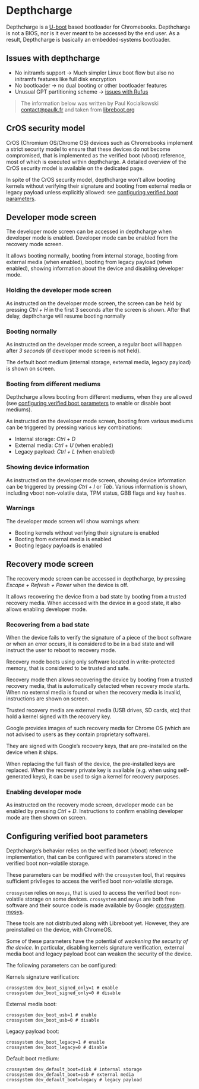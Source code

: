# Depthcharge

Depthcharge is a [U-boot](https://www.denx.de/wiki/U-Boot) based bootloader for Chromebooks. Depthcharge is not a BIOS,
nor is it ever meant to be accessed by the end user. As a result, Depthcharge is basically an embedded-systems
bootloader.

## Issues with depthcharge

* No initramfs support -> Much simpler Linux boot flow but also no initramfs features like full disk encryption
* No bootloader -> no dual booting or other bootloader features
* Unusual GPT partitioning scheme -> [issues with Rufus](/extra/rufus)

> The information below was written by Paul Kocialkowski contact@paulk.fr and taken from [libreboot.org](https://notabug.org/libreboot/lbwww/src/f1d5035a00a8918509cb74a0df77b592b80c0d8c/site/docs/depthcharge/index.md)

## CrOS security model

CrOS (Chromium OS/Chrome OS) devices such as Chromebooks implement a strict security model to ensure that these devices do not become compromised, that is implemented as the verified boot (vboot) reference, most of which is executed within depthcharge. A detailed overview of the CrOS security model is available on the dedicated page.

In spite of the CrOS security model, depthcharge won’t allow booting kernels without verifying their signature and booting from external media or legacy payload unless explicitly allowed: see [configuring verified boot parameters](#configuring-verified-boot-parameters).

## Developer mode screen

The developer mode screen can be accessed in depthcharge when developer mode is enabled. Developer mode can be enabled from the recovery mode screen.

It allows booting normally, booting from internal storage, booting from external media (when enabled), booting from legacy payload (when enabled), showing information about the device and disabling developer mode.

### Holding the developer mode screen

As instructed on the developer mode screen, the screen can be held by pressing *Ctrl + H* in the first 3 seconds after the screen is shown. After that delay, depthcharge will resume booting normally

### Booting normally

As instructed on the developer mode screen, a regular boot will happen after *3 seconds* (if developer mode screen is not held).

The default boot medium (internal storage, external media, legacy payload) is shown on screen.

### Booting from different mediums
Depthcharge allows booting from different mediums, when they are allowed (see [configuring verified boot parameters](#configuring-verified-boot-parameters) to enable or disable boot mediums).

As instructed on the developer mode screen, booting from various mediums can be triggered by pressing various key combinations:

* Internal storage: *Ctrl + D*
* External media: *Ctrl + U* (when enabled)
* Legacy payload: *Ctrl + L* (when enabled)

### Showing device information

As instructed on the developer mode screen, showing device information can be triggered by pressing *Ctrl + I* or *Tab*. Various information is shown, including vboot non-volatile data, TPM status, GBB flags and key hashes.

### Warnings

The developer mode screen will show warnings when:

* Booting kernels without verifying their signature is enabled
* Booting from external media is enabled
* Booting legacy payloads is enabled

## Recovery mode screen

The recovery mode screen can be accessed in depthcharge, by pressing *Escape + Refresh + Power* when the device is off.

It allows recovering the device from a bad state by booting from a trusted recovery media. When accessed with the device in a good state, it also allows enabling developer mode.

### Recovering from a bad state

When the device fails to verify the signature of a piece of the boot software or when an error occurs, it is considered to be in a bad state and will instruct the user to reboot to recovery mode.

Recovery mode boots using only software located in write-protected memory, that is considered to be trusted and safe.

Recovery mode then allows recovering the device by booting from a trusted recovery media, that is automatically detected when recovery mode starts. When no external media is found or when the recovery media is invalid, instructions are shown on screen.

Trusted recovery media are external media (USB drives, SD cards, etc) that hold a kernel signed with the recovery key.

Google provides images of such recovery media for Chrome OS (which are not advised to users as they contain proprietary software).

They are signed with Google’s recovery keys, that are pre-installed on the device when it ships.

When replacing the full flash of the device, the pre-installed keys are replaced. When the recovery private key is available (e.g. when using self-generated keys), it can be used to sign a kernel for recovery purposes.

### Enabling developer mode

As instructed on the recovery mode screen, developer mode can be enabled by pressing *Ctrl + D*. Instructions to confirm enabling developer mode are then shown on screen.

## Configuring verified boot parameters

Depthcharge’s behavior relies on the verified boot (vboot) reference implementation, that can be configured with parameters stored in the verified boot non-volatile storage.

These parameters can be modified with the `crossystem` tool, that requires sufficient privileges to access the verified boot non-volatile storage.

`crossystem` relies on `mosys`, that is used to access the verified boot non-volatile storage on some devices. `crossystem` and `mosys` are both free software and their source code is made available by Google: [crossystem](https://chromium.googlesource.com/chromiumos/platform/vboot_reference/).
[mosys](https://chromium.googlesource.com/chromiumos/platform/mosys/).

These tools are not distributed along with Libreboot yet. However, they are preinstalled on the device, with ChromeOS.

Some of these parameters have the potential of *weakening the security of the device*. In particular, disabling kernels signature verification, external media boot and legacy payload boot can weaken the security of the device.

The following parameters can be configured:

Kernels signature verification:

```
crossystem dev_boot_signed_only=1 # enable
crossystem dev_boot_signed_only=0 # disable
```


External media boot:

```
crossystem dev_boot_usb=1 # enable
crossystem dev_boot_usb=0 # disable
```

Legacy payload boot:

```
crossystem dev_boot_legacy=1 # enable 
crossystem dev_boot_legacy=0 # disable
```

Default boot medium:

```
crossystem dev_default_boot=disk # internal storage
crossystem dev_default_boot=usb # external media
crossystem dev_default_boot=legacy # legacy payload
```